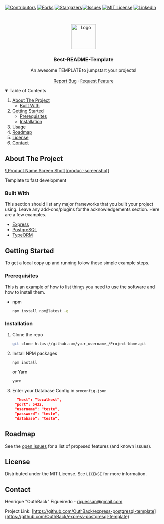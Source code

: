 <!--
*** Thanks for checking out the Best-README-Template. If you have a suggestion
*** that would make this better, please fork the repo and create a pull request
*** or simply open an issue with the tag "enhancement".
*** Thanks again! Now go create something AMAZING! :D
-->



<!-- PROJECT SHIELDS -->
<!--
*** I'm using markdown "reference style" links for readability.
*** Reference links are enclosed in brackets [ ] instead of parentheses ( ).
*** See the bottom of this document for the declaration of the reference variables
*** for contributors-url, forks-url, etc. This is an optional, concise syntax you may use.
*** https://www.markdownguide.org/basic-syntax/#reference-style-links
-->
[![Contributors][contributors-shield]][contributors-url]
[![Forks][forks-shield]][forks-url]
[![Stargazers][stars-shield]][stars-url]
[![Issues][issues-shield]][issues-url]
[![MIT License][license-shield]][license-url]
[![LinkedIn][linkedin-shield]][linkedin-url]



<!-- PROJECT LOGO -->
<br />
<p align="center">
  <a href="https://github.com/OuthBack/express-postgresql-template">
    <img src="https://upload.wikimedia.org/wikipedia/commons/thumb/2/29/Postgresql_elephant.svg/150px-Postgresql_elephant.svg.png" alt="Logo" width="80" height="80">
  </a>

  <h3 align="center">Best-README-Template</h3>

  <p align="center">
    An awesome TEMPLATE to jumpstart your projects!
    <br />
    <br />
    <a href="https://github.com/OuthBack/express-postgresql-template/issues">Report Bug</a>
    ·
    <a href="https://github.com/OuthBack/express-postgresql-template/issues">Request Feature</a>
  </p>
</p>



<!-- TABLE OF CONTENTS -->
<details open="open">
  <summary>Table of Contents</summary>
  <ol>
    <li>
      <a href="#about-the-project">About The Project</a>
      <ul>
        <li><a href="#built-with">Built With</a></li>
      </ul>
    </li>
    <li>
      <a href="#getting-started">Getting Started</a>
      <ul>
        <li><a href="#prerequisites">Prerequisites</a></li>
        <li><a href="#installation">Installation</a></li>
      </ul>
    </li>
    <li><a href="#usage">Usage</a></li>
    <li><a href="#roadmap">Roadmap</a></li>
    <li><a href="#license">License</a></li>
    <li><a href="#contact">Contact</a></li>
  </ol>
</details>



<!-- ABOUT THE PROJECT -->
## About The Project

[![Product Name Screen Shot][product-screenshot]](https://expressjs.com/images/express-facebook-share.png)

Template to fast development

### Built With

This section should list any major frameworks that you built your project using. Leave any add-ons/plugins for the acknowledgements section. Here are a few examples.
* [Express](https://expressjs.com)
* [PostgreSQL](https://www.postgresql.org)
* [TypeORM](https://typeorm.io)



<!-- GETTING STARTED -->
## Getting Started

To get a local copy up and running follow these simple example steps.

### Prerequisites

This is an example of how to list things you need to use the software and how to install them.
* npm
  ```sh
  npm install npm@latest -g
  ```

### Installation

1. Clone the repo
   ```sh
   git clone https://github.com/your_username_/Project-Name.git
   ```
2. Install NPM packages
   ```sh
   npm install
   ```
   or Yarn
   ```sh
   yarn
   ```
3. Enter your Database Config in `ormconfig.json`
   ```json
     "host": "localhost",
    "port": 5432,
    "username": "teste",
    "password": "teste",
    "database": "teste",
   ```

<!-- ROADMAP -->
## Roadmap

See the [open issues](https://github.com/othneildrew/Best-README-Template/issues) for a list of proposed features (and known issues).

<!-- LICENSE -->
## License

Distributed under the MIT License. See `LICENSE` for more information.

<!-- CONTACT -->
## Contact

Henrique "OuthBack" Figueiredo - riquessan@gmail.com

Project Link: [https://github.com/OuthBack/express-postgresql-template](https://github.com/OuthBack/express-postgresql-template)

<!-- MARKDOWN LINKS & IMAGES -->
<!-- https://www.markdownguide.org/basic-syntax/#reference-style-links -->
[contributors-shield]: https://img.shields.io/github/contributors/OuthBack/express-postgresql-template.svg?style=for-the-badge
[contributors-url]: https://github.com/OuthBack/express-postgresql-template/graphs/contributors
[forks-shield]: https://img.shields.io/github/forks/OuthBack/express-postgresql-template.svg?style=for-the-badge
[forks-url]: https://github.com/OuthBack/express-postgresql-template/network/members
[stars-shield]: https://img.shields.io/github/stars/OuthBack/express-postgresql-template.svg?style=for-the-badge
[stars-url]: https://github.com/OuthBack/express-postgresql-template/stargazers
[issues-shield]: https://img.shields.io/github/issues/OuthBack/express-postgresql-template.svg?style=for-the-badge
[issues-url]: https://github.com/OuthBack/express-postgresql-template/issues
[license-shield]: https://img.shields.io/github/license/OuthBack/express-postgresql-template.svg?style=for-the-badge
[license-url]: https://github.com/OuthBack/express-postgresql-template/blob/master/LICENSE.txt
[linkedin-shield]: https://img.shields.io/badge/-LinkedIn-black.svg?style=for-the-badge&logo=linkedin&colorB=555
[linkedin-url]: https://www.linkedin.com/in/henrique-figueiredo-0396921a7/

